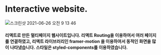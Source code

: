 # Interactive website.
![스크린샷 2021-06-26 오전 9 13 46](https://user-images.githubusercontent.com/73012145/123495509-f627b780-d65e-11eb-9e4a-53336a5bda09.png)



<h4>리액트로 만든 멀티페이지 웹사이트입니다. 리액트 Routing을 이용하여서 여러 페이지를 연결하였고, 리액트 라이브러리인 framer-motion 을 이용하여서 동적인 화면을 많이 나타냈습니다. 스타일은 styled-components를 이용하였습니다. </h4>
